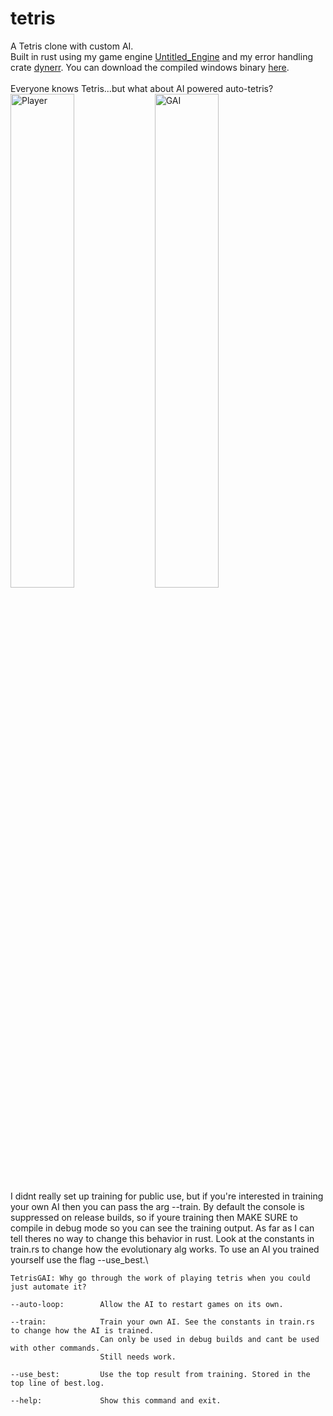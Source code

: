 # tetris

A Tetris clone with custom AI.\
Built in rust using my game engine [Untitled_Engine](https://github.com/0rphon/Untitled_Game) and my error handling crate [dynerr](https://github.com/0rphon/dynerr). You can download the compiled windows binary [here](https://drive.google.com/file/d/12WrdRk6TMtHe93KBFNBXWSXnIR8WRBE0/view?usp=sharing).\
\
Everyone knows Tetris...but what about AI powered auto-tetris?\
<img src="player.gif" width="45%" title="Player"/> <img src="ai.gif" width="45%" title="GAI"/>
\
I didnt really set up training for public use, but if you're interested in training your own AI then you can pass the arg --train. By default the console is suppressed on release builds, so if youre training then MAKE SURE to compile in debug mode so you can see the training output. As far as I can tell theres no way to change this behavior in rust. Look at the constants in train.rs to change how the evolutionary alg works. To use an AI you trained yourself use the flag --use_best.\


```
TetrisGAI: Why go through the work of playing tetris when you could just automate it?

--auto-loop:        Allow the AI to restart games on its own.

--train:            Train your own AI. See the constants in train.rs to change how the AI is trained. 
                    Can only be used in debug builds and cant be used with other commands.
                    Still needs work.

--use_best:         Use the top result from training. Stored in the top line of best.log.

--help:             Show this command and exit.
```
